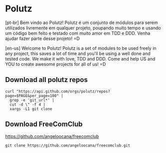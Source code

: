 # Polutz
[pt-br] Bem vindo ao Polutz! Polutz é um conjunto de módulos para serem utilizados livremente em qualquer projeto, poupando muito tempo e usando um código bem feito e testado com muito amor em TDD e DDD. Venha ajudar fazer parte desse projeto! =D

[en-us] Welcome to Polutz! Polutz is a set of modules to be used freely in any project, this saves a lot of time and you'll be using a well done and tested code. We make it with love, TDD and DDD. Come and help US and YOU to create awesome projects for all of us! =D

## Download all polutz repos
```
curl "https://api.github.com/orgs/polutz/repos?page=$PAGE&per_page=100" |
  grep -e 'git_url*' |
  cut -d \" -f 4 |
  xargs -L1 git clone
```

## Download FreeComClub 
https://github.com/angeloocana/freecomclub
```
git clone https://github.com/angeloocana/freecomclub.git
```


